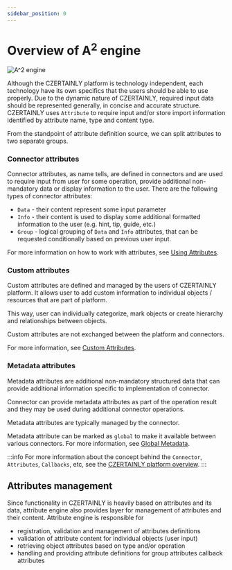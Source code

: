 ```yaml
---
sidebar_position: 0
---
```


# Overview of A<sup>2</sup> engine

![A^2 engine](../../../../assets/a2-engine.png)

Although the CZERTAINLY platform is technology independent, each technology have its own specifics that the users should be able to use properly. Due to the dynamic nature of CZERTAINLY, required input data should be represented generally, in concise and accurate structure.
CZERTAINLY uses `Attribute` to require input and/or store import information identified by attribute name, type and content type.

From the standpoint of attribute definition source, we can split attributes to two separate groups.

### Connector attributes

Connector attributes, as name tells, are defined in connectors and are used to require input from user for some operation, provide additional non-mandatory data or display information to the user.
There are the following types of connector attributes:
- `Data` - their content represent some input parameter
- `Info` - their content is used to display some additional formatted information to the user (e.g. hint, tip, guide, etc.)
- `Group` - logical grouping of `Data` and `Info` attributes, that can be requested conditionally based on previous user input.

For more information on how to work with attributes, see [Using Attributes](../../../../contributors/attributes/overview.md).

### Custom attributes

Custom attributes are defined and managed by the users of CZERTAINLY platform. It allows user to add custom information to individual objects / resources that are part of platform.

This way, user can individually categorize, mark objects or create hierarchy and relationships between objects.

Custom attributes are not exchanged between the platform and connectors.

For more information, see [Custom Attributes](./custom-attributes.md).

### Metadata attributes

Metadata attributes are additional non-mandatory structured data that can provide additional information specific to implementation of connector.

Connector can provide metadata attributes as part of the operation result and they may be used during additional connector operations.

Metadata attributes are typically managed by the connector.

Metadata attribute can be marked as `global` to make it available between various connectors. For more information, see [Global Metadata](./global-metadata.md).

:::info
For more information about the concept behind the `Connector`, `Attributes`, `Callbacks`, etc, see the [CZERTAINLY platform overview](../../../concept-design/overview.md).
:::

## Attributes management
Since functionality in CZERTAINLY is heavily based on attributes and its data, attribute engine also provides layer for management of attributes and their content. Attribute engine is responsible for
- registration, validation and management of attributes definitions
- validation of attribute content for individual objects (user input)
- retrieving object attributes based on type and/or operation
- handling and providing attribute definitions for group attributes callback attributes
